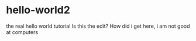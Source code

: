# hello-world2
the real hello world tutorial
Is this the edit?
How did i get here, i am not good at computers

